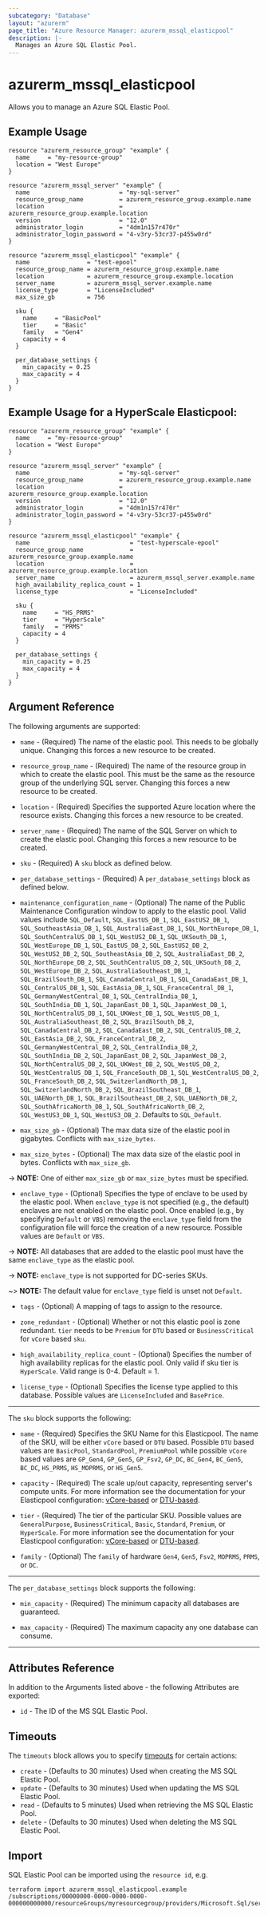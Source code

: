 ```yaml
---
subcategory: "Database"
layout: "azurerm"
page_title: "Azure Resource Manager: azurerm_mssql_elasticpool"
description: |-
  Manages an Azure SQL Elastic Pool.
---
```


# azurerm_mssql_elasticpool

Allows you to manage an Azure SQL Elastic Pool.

## Example Usage

```hcl
resource "azurerm_resource_group" "example" {
  name     = "my-resource-group"
  location = "West Europe"
}

resource "azurerm_mssql_server" "example" {
  name                         = "my-sql-server"
  resource_group_name          = azurerm_resource_group.example.name
  location                     = azurerm_resource_group.example.location
  version                      = "12.0"
  administrator_login          = "4dm1n157r470r"
  administrator_login_password = "4-v3ry-53cr37-p455w0rd"
}

resource "azurerm_mssql_elasticpool" "example" {
  name                = "test-epool"
  resource_group_name = azurerm_resource_group.example.name
  location            = azurerm_resource_group.example.location
  server_name         = azurerm_mssql_server.example.name
  license_type        = "LicenseIncluded"
  max_size_gb         = 756

  sku {
    name     = "BasicPool"
    tier     = "Basic"
    family   = "Gen4"
    capacity = 4
  }

  per_database_settings {
    min_capacity = 0.25
    max_capacity = 4
  }
}
```

## Example Usage for a HyperScale Elasticpool:

```hcl
resource "azurerm_resource_group" "example" {
  name     = "my-resource-group"
  location = "West Europe"
}

resource "azurerm_mssql_server" "example" {
  name                         = "my-sql-server"
  resource_group_name          = azurerm_resource_group.example.name
  location                     = azurerm_resource_group.example.location
  version                      = "12.0"
  administrator_login          = "4dm1n157r470r"
  administrator_login_password = "4-v3ry-53cr37-p455w0rd"
}

resource "azurerm_mssql_elasticpool" "example" {
  name                            = "test-hyperscale-epool"
  resource_group_name             = azurerm_resource_group.example.name
  location                        = azurerm_resource_group.example.location
  server_name                     = azurerm_mssql_server.example.name
  high_availability_replica_count = 1
  license_type                    = "LicenseIncluded"

  sku {
    name     = "HS_PRMS"
    tier     = "HyperScale"
    family   = "PRMS"
    capacity = 4
  }

  per_database_settings {
    min_capacity = 0.25
    max_capacity = 4
  }
}
```

## Argument Reference

The following arguments are supported:

* `name` - (Required) The name of the elastic pool. This needs to be globally unique. Changing this forces a new resource to be created. 

* `resource_group_name` - (Required) The name of the resource group in which to create the elastic pool. This must be the same as the resource group of the underlying SQL server. Changing this forces a new resource to be created.

* `location` - (Required) Specifies the supported Azure location where the resource exists. Changing this forces a new resource to be created.

* `server_name` - (Required) The name of the SQL Server on which to create the elastic pool. Changing this forces a new resource to be created.

* `sku` - (Required) A `sku` block as defined below.

* `per_database_settings` - (Required) A `per_database_settings` block as defined below.

* `maintenance_configuration_name` - (Optional) The name of the Public Maintenance Configuration window to apply to the elastic pool. Valid values include `SQL_Default`, `SQL_EastUS_DB_1`, `SQL_EastUS2_DB_1`, `SQL_SoutheastAsia_DB_1`, `SQL_AustraliaEast_DB_1`, `SQL_NorthEurope_DB_1`, `SQL_SouthCentralUS_DB_1`, `SQL_WestUS2_DB_1`, `SQL_UKSouth_DB_1`, `SQL_WestEurope_DB_1`, `SQL_EastUS_DB_2`, `SQL_EastUS2_DB_2`, `SQL_WestUS2_DB_2`, `SQL_SoutheastAsia_DB_2`, `SQL_AustraliaEast_DB_2`, `SQL_NorthEurope_DB_2`, `SQL_SouthCentralUS_DB_2`, `SQL_UKSouth_DB_2`, `SQL_WestEurope_DB_2`, `SQL_AustraliaSoutheast_DB_1`, `SQL_BrazilSouth_DB_1`, `SQL_CanadaCentral_DB_1`, `SQL_CanadaEast_DB_1`, `SQL_CentralUS_DB_1`, `SQL_EastAsia_DB_1`, `SQL_FranceCentral_DB_1`, `SQL_GermanyWestCentral_DB_1`, `SQL_CentralIndia_DB_1`, `SQL_SouthIndia_DB_1`, `SQL_JapanEast_DB_1`, `SQL_JapanWest_DB_1`, `SQL_NorthCentralUS_DB_1`, `SQL_UKWest_DB_1`, `SQL_WestUS_DB_1`, `SQL_AustraliaSoutheast_DB_2`, `SQL_BrazilSouth_DB_2`, `SQL_CanadaCentral_DB_2`, `SQL_CanadaEast_DB_2`, `SQL_CentralUS_DB_2`, `SQL_EastAsia_DB_2`, `SQL_FranceCentral_DB_2`, `SQL_GermanyWestCentral_DB_2`, `SQL_CentralIndia_DB_2`, `SQL_SouthIndia_DB_2`, `SQL_JapanEast_DB_2`, `SQL_JapanWest_DB_2`, `SQL_NorthCentralUS_DB_2`, `SQL_UKWest_DB_2`, `SQL_WestUS_DB_2`, `SQL_WestCentralUS_DB_1`, `SQL_FranceSouth_DB_1`, `SQL_WestCentralUS_DB_2`, `SQL_FranceSouth_DB_2`, `SQL_SwitzerlandNorth_DB_1`, `SQL_SwitzerlandNorth_DB_2`, `SQL_BrazilSoutheast_DB_1`, `SQL_UAENorth_DB_1`, `SQL_BrazilSoutheast_DB_2`, `SQL_UAENorth_DB_2`, `SQL_SouthAfricaNorth_DB_1`, `SQL_SouthAfricaNorth_DB_2`, `SQL_WestUS3_DB_1`, `SQL_WestUS3_DB_2`. Defaults to `SQL_Default`.

* `max_size_gb` - (Optional) The max data size of the elastic pool in gigabytes. Conflicts with `max_size_bytes`.

* `max_size_bytes` - (Optional) The max data size of the elastic pool in bytes. Conflicts with `max_size_gb`.

-> **NOTE:** One of either `max_size_gb` or `max_size_bytes` must be specified.

* `enclave_type` - (Optional) Specifies the type of enclave to be used by the elastic pool. When `enclave_type` is not specified (e.g., the default) enclaves are not enabled on the elastic pool. Once enabled (e.g., by specifying `Default` or `VBS`) removing the `enclave_type` field from the configuration file will force the creation of a new resource. Possible values are `Default` or `VBS`.

-> **NOTE:** All databases that are added to the elastic pool must have the same `enclave_type` as the elastic pool.

-> **NOTE:** `enclave_type` is not supported for DC-series SKUs.

~> **NOTE:** The default value for `enclave_type` field is unset not `Default`.

* `tags` - (Optional) A mapping of tags to assign to the resource.

* `zone_redundant` - (Optional) Whether or not this elastic pool is zone redundant. `tier` needs to be `Premium` for `DTU` based or `BusinessCritical` for `vCore` based `sku`.

* `high_availability_replica_count` - (Optional) Specifies the number of high availability replicas for the elastic pool. Only valid if sku tier is `HyperScale`. Valid range is 0-4. Default = 1.

* `license_type` - (Optional) Specifies the license type applied to this database. Possible values are `LicenseIncluded` and `BasePrice`.

---

The `sku` block supports the following:

* `name` - (Required) Specifies the SKU Name for this Elasticpool. The name of the SKU, will be either `vCore` based or `DTU` based. Possible `DTU` based values are `BasicPool`, `StandardPool`, `PremiumPool` while possible `vCore` based values are `GP_Gen4`, `GP_Gen5`, `GP_Fsv2`, `GP_DC`, `BC_Gen4`, `BC_Gen5`, `BC_DC`, `HS_PRMS`, `HS_MOPRMS`, or `HS_Gen5`.

* `capacity` - (Required) The scale up/out capacity, representing server's compute units. For more information see the documentation for your Elasticpool configuration: [vCore-based](https://docs.microsoft.com/azure/sql-database/sql-database-vcore-resource-limits-elastic-pools) or [DTU-based](https://docs.microsoft.com/azure/sql-database/sql-database-dtu-resource-limits-elastic-pools).

* `tier` - (Required) The tier of the particular SKU. Possible values are `GeneralPurpose`, `BusinessCritical`, `Basic`, `Standard`, `Premium`, or `HyperScale`. For more information see the documentation for your Elasticpool configuration: [vCore-based](https://docs.microsoft.com/azure/sql-database/sql-database-vcore-resource-limits-elastic-pools) or [DTU-based](https://docs.microsoft.com/azure/sql-database/sql-database-dtu-resource-limits-elastic-pools).

* `family` - (Optional) The `family` of hardware `Gen4`, `Gen5`, `Fsv2`, `MOPRMS`, `PRMS`, or `DC`.

---

The `per_database_settings` block supports the following:

* `min_capacity` - (Required) The minimum capacity all databases are guaranteed.

* `max_capacity` - (Required) The maximum capacity any one database can consume.

---

## Attributes Reference

In addition to the Arguments listed above - the following Attributes are exported:

* `id` - The ID of the MS SQL Elastic Pool.

## Timeouts

The `timeouts` block allows you to specify [timeouts](https://www.terraform.io/language/resources/syntax#operation-timeouts) for certain actions:

* `create` - (Defaults to 30 minutes) Used when creating the MS SQL Elastic Pool.
* `update` - (Defaults to 30 minutes) Used when updating the MS SQL Elastic Pool.
* `read` - (Defaults to 5 minutes) Used when retrieving the MS SQL Elastic Pool.
* `delete` - (Defaults to 30 minutes) Used when deleting the MS SQL Elastic Pool.

## Import

SQL Elastic Pool can be imported using the `resource id`, e.g.

```shell
terraform import azurerm_mssql_elasticpool.example /subscriptions/00000000-0000-0000-0000-000000000000/resourceGroups/myresourcegroup/providers/Microsoft.Sql/servers/myserver/elasticPools/myelasticpoolname
```
